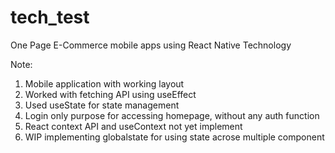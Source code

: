 # tech_test
One Page E-Commerce mobile apps using React Native Technology

Note: 

1. Mobile application with working layout
2. Worked with fetching API using useEffect
3. Used useState for state management
4. Login only purpose for accessing homepage, without any auth function
5. React context API and useContext not yet implement
6. WIP implementing globalstate for using state acrose multiple component
